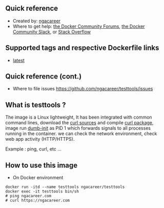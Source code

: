 ## Quick reference
- Created by: <a href="https://github.com/ngacareer">ngacareer</a>
- Where to get help: <a href="https://forums.docker.com/">the Docker Community Forums</a>, <a href="https://dockr.ly/slack">the Docker Community Slack</a>, or <a href="https://stackoverflow.com/search?tab=newest&amp;q=docker">Stack Overflow</a>

## Supported tags and respective Dockerfile links
- <a href="https://github.com/ngacareer/testtools/blob/main/Dockerfile">latest</a>

## Quick reference (cont.)
- Where to file issues <a href="https://github.com/ngacareer/testtools/issues">https://github.com/ngacareer/testtools/issues</a>

## What is testtools ? 

The image is a Linux lightweight, It has been integrated with common command lines, download the <a href="https://curl.haxx.se/download.html">curl sources</a> and compile <a href="https://curl.haxx.se/download.html">curl package</a>, image run <a href="https://github.com/Yelp/dumb-init">dumb-init</a> as PID 1 which forwards signals to all processes running in the container. we can check the network environment, check web app activity (HTTP/HTTPS).

Example : ping, curl, etc ...

## How to use this image
- On Docker environment 
```
docker run -itd --name testtools ngacareer/testtools
docker exec -it testtools bin/sh
# ping ngacareer.com
# curl https://ngacareer.com
 ```
